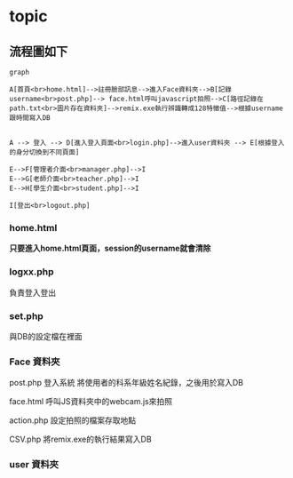 # topic
## 流程圖如下


```mermaid
graph 

A[首頁<br>home.html]-->註冊臉部訊息-->進入Face資料夾-->B[記錄username<br>post.php]--> face.html呼叫javascript拍照-->C[路徑記錄在path.txt<br>圖片存在資料夾]-->remix.exe執行辨識轉成128特徵值-->根據username跟時間寫入DB


A --> 登入 --> D[進入登入頁面<br>login.php]-->進入user資料夾 --> E[根據登入的身分切換到不同頁面]

E-->F[管理者介面<br>manager.php]-->I
E-->G[老師介面<br>teacher.php]-->I
E-->H[學生介面<br>student.php]-->I

I[登出<br>logout.php]

```
### home.html
**只要進入home.html頁面，session的username就會清除**

### logxx.php
負責登入登出

### set.php
與DB的設定檔在裡面

### Face 資料夾
post.php
登入系統
將使用者的科系年級姓名紀錄，之後用於寫入DB

face.html
呼叫JS資料夾中的webcam.js來拍照

action.php
設定拍照的檔案存取地點

CSV.php
將remix.exe的執行結果寫入DB

### user 資料夾


